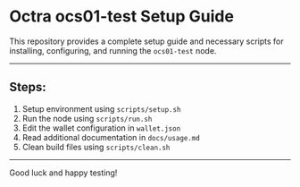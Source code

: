 # Octra ocs01-test Setup Guide

This repository provides a complete setup guide and necessary scripts for installing, configuring, and running the `ocs01-test` node.

---

## Steps:

1. Setup environment using `scripts/setup.sh`  
2. Run the node using `scripts/run.sh`  
3. Edit the wallet configuration in `wallet.json`  
4. Read additional documentation in `docs/usage.md`  
5. Clean build files using `scripts/clean.sh`

---

Good luck and happy testing!
